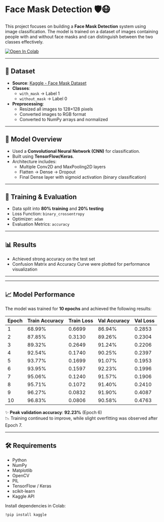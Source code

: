 # Face Mask Detection 🛡️😷

This project focuses on building a **Face Mask Detection** system using image classification. The model is trained on a dataset of images containing people with and without face masks and can distinguish between the two classes effectively.

[![Open In Colab](https://colab.research.google.com/assets/colab-badge.svg)](https://colab.research.google.com/github/Kahkashan2708/Face-mask-detection/blob/main/Face_mask_detection.ipynb)

---

## 📁 Dataset

- **Source**: [Kaggle - Face Mask Dataset](https://www.kaggle.com/datasets/omkargurav/face-mask-dataset)
- **Classes**: 
  - `with_mask` → Label 1
  - `without_mask` → Label 0
- **Preprocessing**:
  - Resized all images to 128×128 pixels
  - Converted images to RGB format
  - Converted to NumPy arrays and normalized

---

## 🧠 Model Overview

- Used a **Convolutional Neural Network (CNN)** for classification.
- Built using **TensorFlow/Keras**.
- Architecture includes:
  - Multiple Conv2D and MaxPooling2D layers
  - Flatten → Dense → Dropout
  - Final Dense layer with sigmoid activation (binary classification)

---

## 🧪 Training & Evaluation

- Data split into **80% training** and **20% testing**
- Loss Function: `binary_crossentropy`
- Optimizer: `adam`
- Evaluation Metrics: `accuracy`

---
## 📊 Results

- Achieved strong accuracy on the test set
- Confusion Matrix and Accuracy Curve were plotted for performance visualization

---
---

## 📈 Model Performance

The model was trained for **10 epochs** and achieved the following results:

| Epoch | Train Accuracy | Train Loss | Val Accuracy | Val Loss |
|-------|----------------|------------|--------------|----------|
| 1     | 68.99%         | 0.6699     | 86.94%       | 0.2853   |
| 2     | 87.85%         | 0.3130     | 89.26%       | 0.2304   |
| 3     | 89.32%         | 0.2649     | 91.24%       | 0.2206   |
| 4     | 92.54%         | 0.1740     | 90.25%       | 0.2397   |
| 5     | 93.77%         | 0.1699     | 91.07%       | 0.1953   |
| 6     | 93.95%         | 0.1597     | 92.23%       | 0.1996   |
| 7     | 95.06%         | 0.1240     | 91.57%       | 0.1906   |
| 8     | 95.71%         | 0.1072     | 91.40%       | 0.2410   |
| 9     | 96.27%         | 0.0832     | 91.90%       | 0.4087   |
| 10    | 96.83%         | 0.0806     | 90.58%       | 0.4763   |

✨ **Peak validation accuracy**: **92.23%** (Epoch 6)  
📉 Training continued to improve, while slight overfitting was observed after Epoch 7.

---


## 🛠️ Requirements

- Python
- NumPy
- Matplotlib
- OpenCV
- PIL
- TensorFlow / Keras
- scikit-learn
- Kaggle API

Install dependencies in Colab:
```bash
!pip install kaggle
